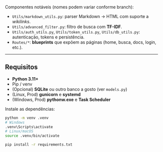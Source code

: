 
Componentes notáveis (nomes podem variar conforme branch):
- `Utils/markdown_utils.py`: parser Markdown → HTML com suporte a *wikilinks*.
- `Utils/advanced_filter.py`: filtro de busca com **TF-IDF**.
- `Utils/auth_utils.py`, `Utils/token_utils.py`, `Utils/db_utils.py`: autenticação, tokens e persistência.
- `Routes/*`: **blueprints** que expõem as páginas (home, busca, docs, login, etc.).

---

## Requisitos
- **Python 3.11+**
- Pip / venv
- (Opcional) **SQLite** ou outro banco a gosto (ver `models.py`)
- (Linux, Prod) **gunicorn** e **systemd**
- (Windows, Prod) **pythonw.exe** e **Task Scheduler**

Instale as dependências:

```bash
python -m venv .venv
# Windows
.venv\Scripts\activate
# Linux/macOS
source .venv/bin/activate

pip install -r requirements.txt

